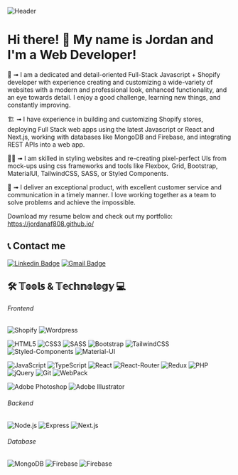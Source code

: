 ![Header](https://images.unsplash.com/photo-1596622837922-cfff1d694eda?ixid=MnwxMjA3fDB8MHxwaG90by1wYWdlfHx8fGVufDB8fHx8&ixlib=rb-1.2.1&auto=format&fit=crop&w=1001&q=60 "Header")


# Hi there! 👋  My name is Jordan and I'm a Web Developer!

🧗 ➟ I am a dedicated and detail-oriented Full-Stack Javascript + Shopify developer with experience creating and customizing a wide-variety of websites with a modern and professional look, enhanced functionality, and an eye towards detail. I enjoy a good challenge, learning new things, and constantly improving. 

🏗️ ➟ I have experience in building and customizing Shopify stores, deploying Full Stack web apps using the latest Javascript or React and Next.js, working with databases like MongoDB and Firebase, and integrating REST APIs into a web app. 

👨‍🎨 ➟ I am skilled in styling websites and re-creating pixel-perfect UIs from mock-ups using css frameworks and tools like Flexbox, Grid, Bootstrap, MaterialUI, TailwindCSS, SASS, or Styled Components. 

🕺 ➟ I deliver an exceptional product, with excellent customer service and communication in a timely manner. I love working together as a team to solve problems and achieve the impossible. 

Download my resume below and check out my portfolio: https://jordanaf808.github.io/ 

## 📞 Contact me

[![Linkedin Badge](https://img.shields.io/badge/-jordanAF808-blue?style=for-the-badge&logo=Linkedin&logoColor=white&link=https://www.linkedin.com/in/jordanaf808/)](https://www.linkedin.com/in/jordanaf808/)
[![Gmail Badge](https://img.shields.io/badge/-jordanAF808@gmail.com-c14438?style=for-the-badge&logo=Gmail&logoColor=white&link=mailto:jordanaf808@gmail.com)](mailto:jordanaf808@gmail.com)

## 🛠️ 𝕋𝕠𝕠𝕝𝕤 & 𝕋𝕖𝕔𝕙𝕟𝕠𝕝𝕠𝕘𝕪 💻 

###### Frontend

![Shopify](https://img.shields.io/badge/Shopify-000000.svg?style=for-the-badge&logo=Shopify&logoColor=7AB55C&logoWidth=20)
![Wordpress](https://img.shields.io/badge/Wordpress-000000?style=for-the-badge&logo=wordpress&logoColor=21759B&logoWidth=20)

![HTML5](https://img.shields.io/badge/-HTML5-000000?style=for-the-badge&logo=HTML5&logoWidth=20)
![CSS3](https://img.shields.io/badge/-CSS3-000000?style=for-the-badge&logo=CSS3&logoColor=1572B6&logoWidth=20)
![SASS](https://img.shields.io/badge/-SASS-000000?style=for-the-badge&logo=SASS&logoWidth=20)
![Bootstrap](https://img.shields.io/badge/-Bootstrap-000000?style=for-the-badge&logo=Bootstrap&logoColor=563D7C)
![TailwindCSS](https://img.shields.io/badge/-Tailwind-000000?style=for-the-badge&logo=tailwind-css)
![Styled-Components](https://img.shields.io/badge/-Styled_Components-000000?style=for-the-badge&logo=styled-components&logoColor=DB7093&logoWidth=20)
![Material-UI](https://img.shields.io/badge/-Material_UI-000000?style=for-the-badge&logo=Material-UI&logoColor=0081CB&logoWidth=20)

![JavaScript](https://img.shields.io/badge/-JavaScript-000000?style=for-the-badge&logo=javascript&logoWidth=20)
![TypeScript](https://img.shields.io/badge/TypeScript-000000.svg?style=for-the-badge&logo=TypeScript&logoColor=3178C6&logoWidth=20)
![React](https://img.shields.io/badge/-React-000000?style=for-the-badge&logo=React&logoColor=61DAFB&logoWidth=20)
![React-Router](https://img.shields.io/badge/-React_Router-000000?style=for-the-badge&logo=react-router&logoWidth=20)
![Redux](https://img.shields.io/badge/-Redux-000000?style=for-the-badge&logo=Redux&logoColor=764ABC&logoWidth=20)
![PHP](https://img.shields.io/badge/PHP-000000?style=for-the-badge&logo=php&logoColor=777BB4&logoWidth=20)
![jQuery](https://img.shields.io/badge/jQuery-000000?style=for-the-badge&logo=jquery&logoColor=0769AD&logoWidth=20)
![Git](https://img.shields.io/badge/GIT-000000?style=for-the-badge&logo=git&logoColor=E44C30&logoWidth=20)
![WebPack](https://img.shields.io/badge/Webpack-000000.svg?style=for-the-badge&logo=Webpack&logoColor=8DD6F9&logoWidth=20)

![Adobe Photoshop](https://img.shields.io/badge/Adobe%20Photoshop-000000.svg?style=for-the-badge&logo=Adobe-Photoshop&logoColor=31A8FF&logoWidth=20)
![Adobe Illustrator](https://img.shields.io/badge/Adobe%20Illustrator-000000.svg?style=for-the-badge&logo=Adobe-Illustrator&logoColor=FF9A00&logoWidth=20)

###### Backend

![Node.js](https://img.shields.io/badge/-Node.js-000000?style=for-the-badge&logo=Node.js&logoColor=339933&logoWidth=20)
![Express](https://img.shields.io/badge/-Express-000000?style=for-the-badge&logo=Express&logoColor=76D04B&logoWidth=20)
![Next.js](https://img.shields.io/badge/-Next.js-000000?style=for-the-badge&logo=nextdotjs&logoColor=FFFFFF&logoWidth=20)

###### Database

![MongoDB](https://img.shields.io/badge/-MongoDB-000000?style=for-the-badge&logo=MongoDB&logoColor=47A248&logoWidth=20)
![Firebase](https://img.shields.io/badge/-Firebase-000000?style=for-the-badge&logo=Firebase&logoColor=FFCA28&logoWidth=20)
![Firebase](https://img.shields.io/badge/Prisma-000000?style=for-the-badge&logo=Prisma&logoColor=3982CE&logoWidth=20)

<!--
**jordanaf808/jordanaf808** is a ✨ _special_ ✨ repository because its `README.md` (this file) appears on your GitHub profile.

Here are some ideas to get you started:

- 🔭 I’m currently working on ...
- 🌱 I’m currently learning ...
- 👯 I’m looking to collaborate on ...
- 🤔 I’m looking for help with ...
- 💬 Ask me about ...
- 📫 How to reach me: ...
- 😄 Pronouns: ...
- ⚡ Fun fact: ...
-->
